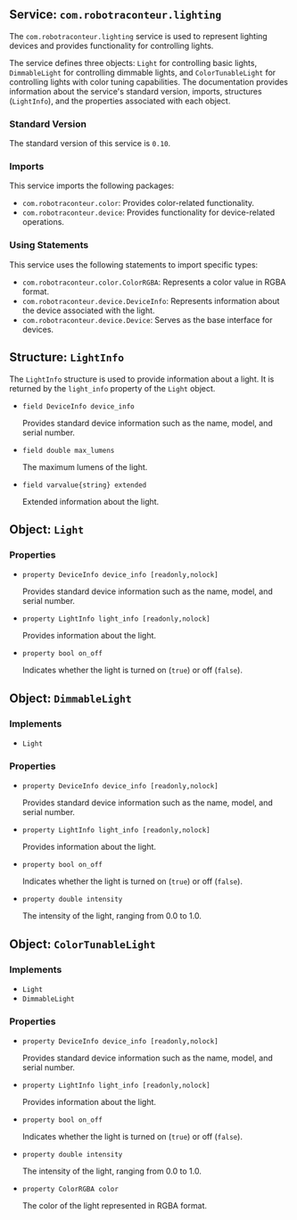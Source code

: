 ## Service: `com.robotraconteur.lighting`

The `com.robotraconteur.lighting` service is used to represent lighting devices and provides functionality for controlling lights.

The service defines three objects: `Light` for controlling basic lights, `DimmableLight` for controlling dimmable lights, and `ColorTunableLight` for controlling lights with color tuning capabilities. The documentation provides information about the service's standard version, imports, structures (`LightInfo`), and the properties associated with each object.

### Standard Version

The standard version of this service is `0.10`.

### Imports

This service imports the following packages:

- `com.robotraconteur.color`: Provides color-related functionality.
- `com.robotraconteur.device`: Provides functionality for device-related operations.

### Using Statements

This service uses the following statements to import specific types:

- `com.robotraconteur.color.ColorRGBA`: Represents a color value in RGBA format.
- `com.robotraconteur.device.DeviceInfo`: Represents information about the device associated with the light.
- `com.robotraconteur.device.Device`: Serves as the base interface for devices.

## Structure: `LightInfo`

The `LightInfo` structure is used to provide information about a light. It is returned by the `light_info` property of the `Light` object.

- `field DeviceInfo device_info`

    Provides standard device information such as the name, model, and serial number.

- `field double max_lumens`

    The maximum lumens of the light.

- `field varvalue{string} extended`

    Extended information about the light.

## Object: `Light`

### Properties

- `property DeviceInfo device_info [readonly,nolock]`

    Provides standard device information such as the name, model, and serial number.

- `property LightInfo light_info [readonly,nolock]`

    Provides information about the light.

- `property bool on_off`

    Indicates whether the light is turned on (`true`) or off (`false`).

## Object: `DimmableLight`

### Implements

- `Light`

### Properties

- `property DeviceInfo device_info [readonly,nolock]`

    Provides standard device information such as the name, model, and serial number.

- `property LightInfo light_info [readonly,nolock]`

    Provides information about the light.

- `property bool on_off`

    Indicates whether the light is turned on (`true`) or off (`false`).

- `property double intensity`

    The intensity of the light, ranging from 0.0 to 1.0.

## Object: `ColorTunableLight`

### Implements

- `Light`
- `DimmableLight`

### Properties

- `property DeviceInfo device_info [readonly,nolock]`

    Provides standard device information such as the name, model, and serial number.

- `property LightInfo light_info [readonly,nolock]`

    Provides information about the light.

- `property bool on_off`

    Indicates whether the light is turned on (`true`) or off (`false`).

- `property double intensity`

    The intensity of the light, ranging from 0.0 to 1.0.

- `property ColorRGBA color`

    The color of the light represented in RGBA format.

